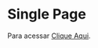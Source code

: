 <h1>Single Page</h1>
<p>Para acessar <a href="https://codifica-edu.github.io/SinglePage/">Clique Aqui</a>.</p>

